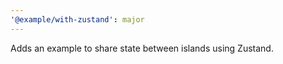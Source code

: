 ```yaml
---
'@example/with-zustand': major
---
```


Adds an example to share state between islands using Zustand.
